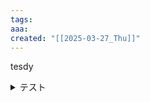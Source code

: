 ```yaml
---
tags: 
aaa: 
created: "[[2025-03-27_Thu]]"
---
```

tesdy



<details>
<summary>
	テスト
</summary>
<p>折りたたまれる</p>
</dtails>

```dataviewj

const str = `
[[テスト]]
<details>
<summary>
	テスト
</summary>
<p>折りたたまれる</p>
<ul>
<li>[[りんご]]</li>
</ul>
- ${dv.fileLink("---/Test/test1")}
- [[テスト]]
<a href = "obsidian://open?vault=TemplateVault&file=---%2FTest%2Ftest1">テスト12234</a>
</dtails>

<details>
<summary>
	テスト
</summary>
<p>折りたたまれる</p>
- [ｔｔｔｔ](http//:)
</dtails>
`

dv.el('d', str)


dv.markdown(`
<details>
<summary>開く</summary>
- [[test1]]
- [[test2]]
</details>
`)
```
